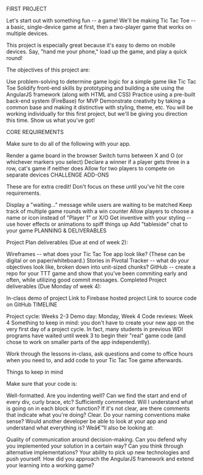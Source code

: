 FIRST PROJECT

Let's start out with something fun -- a game! We'll be making Tic Tac Toe -- a basic, single-device game at first, then a two-player game that works on multiple devices.

This project is especially great because it's easy to demo on mobile devices. Say, "hand me your phone," load up the game, and play a quick round!

The objectives of this project are:

Use problem-solving to determine game logic for a simple game like Tic Tac Toe
Solidify front-end skills by prototyping and building a site using the AngularJS framework (along with HTML and CSS)
Practice using a pre-built back-end system (FireBase) for MVP
Demonstrate creativity by taking a common base and making it distinctive with styling, theme, etc.
You will be working individually for this first project, but we'll be giving you direction this time. Show us what you've got!

CORE REQUIREMENTS

Make sure to do all of the following with your app.

Render a game board in the browser
Switch turns between X and O (or whichever markers you select)
Declare a winner if a player gets three in a row, cat's game if neither does
Allow for two players to compete on separate devices
CHALLENGE ADD-ONS

These are for extra credit! Don't focus on these until you've hit the core requirements.

Display a "waiting..." message while users are waiting to be matched
Keep track of multiple game rounds with a win counter
Allow players to choose a name or icon instead of "Player 1" or X/O
Get inventive with your styling -- use hover effects or animations to spiff things up
Add "tableside" chat to your game
PLANNING & DELIVERABLES

Project Plan deliverables (Due at end of week 2):

Wireframes -- what does your Tic Tac Toe app look like? (These can be digital or on paper/whiteboard.)
Stories in Pivotal Tracker -- what do your objectives look like, broken down into unit-sized chunks?
GitHub -- create a repo for your TTT game and show that you've been commiting early and often, while utilizing good commit messages.
Completed Project deliverables (Due Monday of week 4):

In-class demo of project
Link to Firebase hosted project
Link to source code on GitHub
TIMELINE

Project cycle: Weeks 2-3
Demo day: Monday, Week 4
Code reviews: Week 4
Something to keep in mind: you don't have to create your new app on the very first day of a project cycle. In fact, many students in previous WDI programs have waited until week 3 to begin their "real" game code (and chose to work on smaller parts of the app independently).

Work through the lessons in-class, ask questions and come to office hours when you need to, and add code to your Tic Tac Toe game afterwards.

Things to keep in mind

Make sure that your code is:

Well-formatted. Are you indenting well? Can we find the start and end of every div, curly brace, etc?
Sufficiently commented. Will I understand what is going on in each block or function? If it's not clear, are there comments that indicate what you're doing?
Clear. Do your naming conventions make sense? Would another developer be able to look at your app and understand what everything is?
Weâ€™ll also be looking at:

Quality of communication around decision-making. Can you defend why you implemented your solution in a certain way? Can you think through alternative implementations?
Your ability to pick up new technologies and push yourself. How did you approach the AngularJS framework and extend your learning into a working game?
